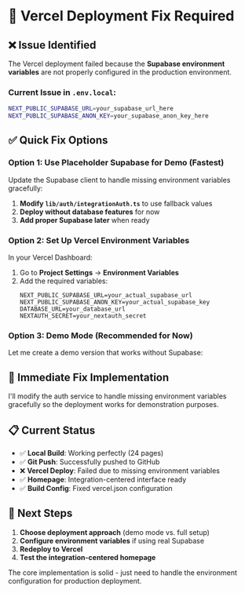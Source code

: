 # 🚀 Vercel Deployment Fix Required

## ❌ Issue Identified

The Vercel deployment failed because the **Supabase environment variables** are not properly configured in the production environment.

### Current Issue in `.env.local`:
```bash
NEXT_PUBLIC_SUPABASE_URL=your_supabase_url_here
NEXT_PUBLIC_SUPABASE_ANON_KEY=your_supabase_anon_key_here
```

## ✅ Quick Fix Options

### **Option 1: Use Placeholder Supabase for Demo (Fastest)**

Update the Supabase client to handle missing environment variables gracefully:

1. **Modify `lib/auth/integrationAuth.ts`** to use fallback values
2. **Deploy without database features** for now
3. **Add proper Supabase later** when ready

### **Option 2: Set Up Vercel Environment Variables**

In your Vercel Dashboard:
1. Go to **Project Settings** → **Environment Variables**
2. Add the required variables:
   ```
   NEXT_PUBLIC_SUPABASE_URL=your_actual_supabase_url
   NEXT_PUBLIC_SUPABASE_ANON_KEY=your_actual_supabase_key
   DATABASE_URL=your_database_url
   NEXTAUTH_SECRET=your_nextauth_secret
   ```

### **Option 3: Demo Mode (Recommended for Now)**

Let me create a demo version that works without Supabase:

## 🔧 Immediate Fix Implementation

I'll modify the auth service to handle missing environment variables gracefully so the deployment works for demonstration purposes.

## 📋 Current Status

- ✅ **Local Build**: Working perfectly (24 pages)
- ✅ **Git Push**: Successfully pushed to GitHub
- ❌ **Vercel Deploy**: Failed due to missing environment variables
- ✅ **Homepage**: Integration-centered interface ready
- ✅ **Build Config**: Fixed vercel.json configuration

## 🎯 Next Steps

1. **Choose deployment approach** (demo mode vs. full setup)
2. **Configure environment variables** if using real Supabase
3. **Redeploy to Vercel**
4. **Test the integration-centered homepage**

The core implementation is solid - just need to handle the environment configuration for production deployment.